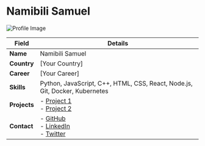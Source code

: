 # Namibili Samuel

![Profile Image](https://blogger.googleusercontent.com/img/b/R29vZ2xl/AVvXsEiUZSe5NMZ6w6wdal7z9ABrWQhNRqnBDr6CChsCDcQFXaps55NozQvEBKeOjSCZidsFS20t6_tTofBIZiU5I1R8YyEr1QKWr56ajPhuoMq6YXB4uJHwBJzOr9L055tYYna-7Qn0C0g_HLqcU8XfKusdOewDxLEyRCSbbWO_7SRDc4-nR0YUcNiqy2XOLF2e/s16000/Gol.jpg)

| **Field**     | **Details**                       |
|---------------|-----------------------------------|
| **Name**      | Namibili Samuel                   |
| **Country**   | [Your Country]                    |
| **Career**    | [Your Career]                     |
| **Skills**    | Python, JavaScript, C++, HTML, CSS, React, Node.js, Git, Docker, Kubernetes |
| **Projects**  | - [Project 1](link_to_project_1) <br> - [Project 2](link_to_project_2) |
| **Contact**   | - [GitHub](https://github.com/Nambili-Samuel) <br> - [LinkedIn](link_to_linkedin_profile) <br> - [Twitter](link_to_twitter_profile) |
